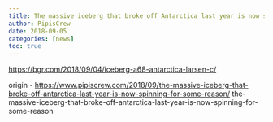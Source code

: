 ```yaml
---
title: The massive iceberg that broke off Antarctica last year is now spinning for some reason
author: PipisCrew
date: 2018-09-05
categories: [news]
toc: true
---
```


https://bgr.com/2018/09/04/iceberg-a68-antarctica-larsen-c/

origin - https://www.pipiscrew.com/2018/09/the-massive-iceberg-that-broke-off-antarctica-last-year-is-now-spinning-for-some-reason/ the-massive-iceberg-that-broke-off-antarctica-last-year-is-now-spinning-for-some-reason